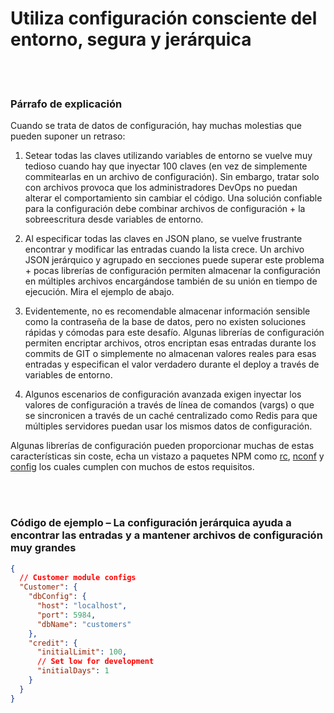# Utiliza configuración consciente del entorno, segura y jerárquica

<br/><br/>

### Párrafo de explicación

Cuando se trata de datos de configuración, hay muchas molestias que pueden suponer un retraso:

1. Setear todas las claves utilizando variables de entorno se vuelve muy tedioso cuando hay que inyectar 100 claves (en vez de simplemente commitearlas en un archivo de configuración). Sin embargo, tratar solo con archivos provoca que los administradores DevOps no puedan alterar el comportamiento sin cambiar el código. Una solución confiable para la configuración debe combinar archivos de configuración + la sobreescritura desde variables de entorno.

2. Al especificar todas las claves en JSON plano, se vuelve frustrante encontrar y modificar las entradas cuando la lista crece. Un archivo JSON jerárquico y agrupado en secciones puede superar este problema + pocas librerías de configuración permiten almacenar la configuración en múltiples archivos encargándose también de su unión en tiempo de ejecución. Mira el ejemplo de abajo.

3. Evidentemente, no es recomendable almacenar información sensible como la contraseña de la base de datos, pero no existen soluciones rápidas y cómodas para este desafío. Algunas librerías de configuración permiten encriptar archivos, otros encriptan esas entradas durante los commits de GIT o simplemente no almacenan valores reales para esas entradas y especifican el valor verdadero durante el deploy a través de variables de entorno.

4. Algunos escenarios de configuración avanzada exigen inyectar los valores de configuración a través de línea de comandos (vargs) o que se sincronicen a través de un caché centralizado como Redis para que múltiples servidores puedan usar los mismos datos de configuración.

Algunas librerías de configuración pueden proporcionar muchas de estas características sin coste, echa un vistazo a paquetes NPM como [rc](https://www.npmjs.com/package/rc), [nconf](https://www.npmjs.com/package/nconf) y [config](https://www.npmjs.com/package/config) los cuales cumplen con muchos de estos requisitos.

<br/><br/>

### Código de ejemplo – La configuración jerárquica ayuda a encontrar las entradas y a mantener archivos de configuración muy grandes

```json
{
  // Customer module configs
  "Customer": {
    "dbConfig": {
      "host": "localhost",
      "port": 5984,
      "dbName": "customers"
    },
    "credit": {
      "initialLimit": 100,
      // Set low for development
      "initialDays": 1
    }
  }
}
```

<br/><br/>
